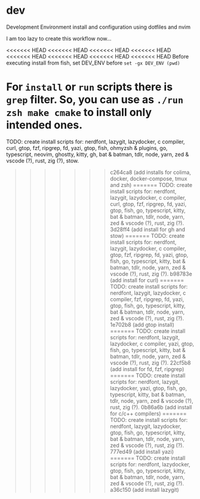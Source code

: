 # dev

Development Environment install and configuration using dotfiles and nvim

I am too lazy to create this workflow now...

<<<<<<< HEAD
<<<<<<< HEAD
<<<<<<< HEAD
<<<<<<< HEAD
<<<<<<< HEAD
<<<<<<< HEAD
<<<<<<< HEAD
<<<<<<< HEAD
Before executing install from fish, set DEV_ENV before `set -gx DEV_ENV (pwd)`

For `install` or `run` scripts there is `grep` **filter**. So, you can use as `./run zsh make cmake` to install only intended ones.
=======
TODO: create install scripts for: nerdfont, lazygit, lazydocker, c compiler, curl, gtop, fzf, ripgrep, fd, yazi, gtop, fish, ohmyzsh & plugins, go, typescript, neovim, ghostty, kitty, gh, bat & batman, tdlr, node, yarn, zed & vscode (?), rust, zig (?), stow.
>>>>>>> c264ca8 (add installs for colima, docker, docker-compose, tmux and zsh)
=======
TODO: create install scripts for: nerdfont, lazygit, lazydocker, c compiler, curl, gtop, fzf, ripgrep, fd, yazi, gtop, fish, go, typescript, kitty, bat & batman, tdlr, node, yarn, zed & vscode (?), rust, zig (?).
>>>>>>> 3d28ff4 (add install for gh and stow)
=======
TODO: create install scripts for: nerdfont, lazygit, lazydocker, c compiler, gtop, fzf, ripgrep, fd, yazi, gtop, fish, go, typescript, kitty, bat & batman, tdlr, node, yarn, zed & vscode (?), rust, zig (?).
>>>>>>> b98783e (add install for curl)
=======
TODO: create install scripts for: nerdfont, lazygit, lazydocker, c compiler, fzf, ripgrep, fd, yazi, gtop, fish, go, typescript, kitty, bat & batman, tdlr, node, yarn, zed & vscode (?), rust, zig (?).
>>>>>>> 1e702b8 (add gtop install)
=======
TODO: create install scripts for: nerdfont, lazygit, lazydocker, c compiler, yazi, gtop, fish, go, typescript, kitty, bat & batman, tdlr, node, yarn, zed & vscode (?), rust, zig (?).
>>>>>>> 22cf5b8 (add install for fd, fzf, ripgrep)
=======
TODO: create install scripts for: nerdfont, lazygit, lazydocker, yazi, gtop, fish, go, typescript, kitty, bat & batman, tdlr, node, yarn, zed & vscode (?), rust, zig (?).
>>>>>>> 0b86a6b (add install for c/c++ compilers)
=======
TODO: create install scripts for: nerdfont, lazygit, lazydocker, gtop, fish, go, typescript, kitty, bat & batman, tdlr, node, yarn, zed & vscode (?), rust, zig (?).
>>>>>>> 777ed49 (add install yazi)
=======
TODO: create install scripts for: nerdfont, lazydocker, gtop, fish, go, typescript, kitty, bat & batman, tdlr, node, yarn, zed & vscode (?), rust, zig (?).
>>>>>>> a36c150 (add install lazygit)
